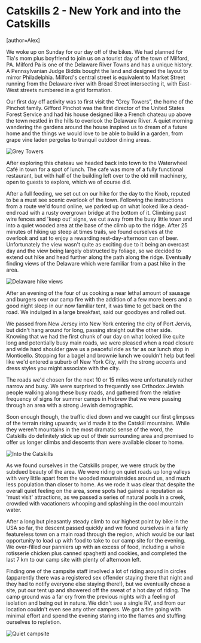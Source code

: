 Catskills 2 - New York and into the Catskills
============
[author=Alex]

We woke up on Sunday for our day off of the bikes. We had planned for Tia's mom plus boyfriend to join us on a tourist day of the town of Milford, PA. Milford Pa is one of the Delaware River Towns and has a unique history. A Pennsylvanian Judge Biddis bought the land and designed the layout to mirror Philadelphia. Milford's central street is equivalent to Market Street running from the Delaware river with Broad Street intersecting it, with East-West streets numbered in a grid formation.

Our first day off activity was to first visit the “Grey Towers”, the home of the Pinchot family. Gifford Pinchot was the first director of the United States Forest Service and had his house designed like a French chateau up above the town nestled in the hills to overlook the Delaware River. A quiet morning wandering the gardens around the house inspired us to dream of a future home and the things we would love to be able to build in a garden, from grape vine laden pergolas to tranquil outdoor dining areas.

![Grey Towers](../../../static/blog/images/grey-towers.jpg "Grey Towers")

After exploring this chateau we headed back into town to the Waterwheel Café in town for a spot of lunch. The cafe was more of a fully functional restaurant, but with half of the building left over to the old mill machinery, open to guests to explore, which we of course did.

After a full feeding, we set out on our hike for the day to the Knob, reputed to be a must see scenic overlook of the town. Following the instructions from a route we'd found online, we parked up on what looked like a dead-end road with a rusty overgrown bridge at the bottom of it. Climbing past wire fences and 'keep out' signs, we cut away from the busy little town and into a quiet wooded area at the base of the climb up to the ridge. After 25 minutes of hiking up steep at times trails, we found ourselves at the overlook and sat to enjoy a rewarding rest-day-afternoon can of beer. Unfortunately the view wasn't quite as exciting due to it being an overcast day and the view being largely obstructed by foliage, so we decided to extend out hike and head further along the path along the ridge. Eventually finding views of the Delaware which were familiar from a past hike in the area.

![Delaware hike views](../../../static/blog/images/milford-hike.jpg "Delaware hike views")

After an evening of the four of us cooking a near lethal amount of sausage and burgers over our camp fire with the addition of a few more beers and a good night sleep in our now familiar tent, it was time to get back on the road. We indulged in a large breakfast, said our goodbyes and rolled out.

We passed from New Jersey into New York entering the city of Port Jervis, but didn't hang around for long, passing straight out the other side. Knowing that we had the first chunk of our day on what looked like quite long and potentially busy main roads, we were pleased when a road closure and wide hard shoulder gave us a peaceful ride as far as our lunch stop in Monticello. Stopping for a bagel and brownie lunch we couldn't help but feel like we'd entered a suburb of New York City, with the strong accents and dress styles you might associate with the city.

The roads we'd chosen for the next 10 or 15 miles were unfortunately rather narrow and busy. We were surprised to frequently see Orthodox Jewish people walking along these busy roads, and gathered from the relative frequency of signs for summer camps in Hebrew that we were passing through an area with a strong Jewish demographic.

Soon enough though, the traffic died down and we caught our first glimpses of the terrain rising upwards; we'd made it to the Catskill mountains. While they weren't mountains in the most dramatic sense of the word, the Catskills do definitely stick up out of their surrounding area and promised to offer us longer climbs and descents than were available closer to home.

![Into the Catskills](../../../static/blog/images/into-catskills.jpg "Into the Catskills")

As we found ourselves in the Catskills proper, we were struck by the subdued beauty of the area. We were riding on quiet roads up long valleys with very little apart from the wooded mountainsides around us, and much less population than closer to home. As we rode it was clear that despite the overall quiet feeling on the area, some spots had gained a reputation as 'must visit' attractions, as we passed a series of natural pools in a creek, crowded with vacationers whooping and splashing in the cool mountain water.

After a long but pleasantly steady climb to our highest point by bike in the USA so far, the descent passed quickly and we found ourselves in a fairly featureless town on a main road through the region, which would be our last opportunity to load up with food to take to our camp site for the evening. We over-filled our panniers up with an excess of food, including a whole rotisserie chicken plus canned spaghetti and cookies, and completed the last 7 km to our camp site with plenty of afternoon left.

Finding one of the campsite staff involved a lot of riding around in circles (apparently there was a registered sex offender staying there that night and they had to notify everyone else staying there!), but we eventually chose a site, put our tent up and showered off the sweat of a hot day of riding. The camp ground was a far cry from the previous nights with a feeling of isolation and being out in nature. We didn't see a single RV, and from our location couldn't even see any other campers. We got a fire going with minimal effort and spend the evening staring into the flames and stuffing ourselves to repletion.

![Quiet campsite](../../../static/blog/images/quiet-campsite.jpg "Quiet campsite")
